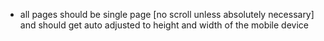 - all pages should be single page [no scroll unless absolutely necessary] and should get auto adjusted to height and width of the mobile device